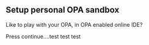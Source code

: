 ## Setup personal OPA sandbox

Like to play with your OPA, in OPA enabled online IDE?

Press continue....test test test
